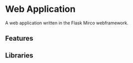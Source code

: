 # Web Application
A web application written in the Flask Mirco webframework.

## Features


## Libraries


